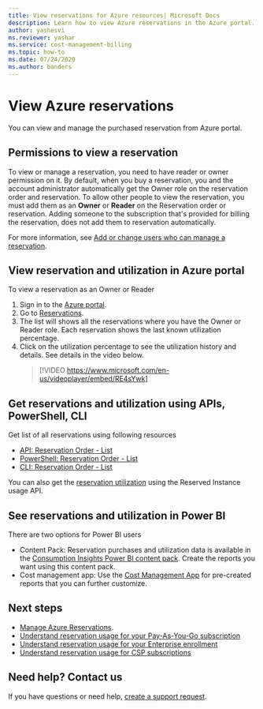 ```yaml
---
title: View reservations for Azure resources| Microsoft Docs
description: Learn how to view Azure reservations in the Azure portal.
author: yashesvi
ms.reviewer: yashar
ms.service: cost-management-billing
ms.topic: how-to
ms.date: 07/24/2020
ms.author: banders
---
```


# View Azure reservations

You can view and manage the purchased reservation from Azure portal.

## Permissions to view a reservation

To view or manage a reservation, you need to have reader or owner permission on it. By default, when you buy a reservation, you and the account administrator automatically get the Owner role on the reservation order and reservation. To allow other people to view the reservation, you must add them as an **Owner** or **Reader** on the Reservation order or reservation. Adding someone to the subscription that's provided for billing the reservation, does not add them to reservation automatically. 

For more information, see [Add or change users who can manage a reservation](manage-reserved-vm-instance.md#add-or-change-users-who-can-manage-a-reservation).

## View reservation and utilization in Azure portal

To view a reservation as an Owner or Reader

1. Sign in to the [Azure portal](https://portal.azure.com).
2. Go to [Reservations](https://portal.azure.com/#blade/Microsoft_Azure_Reservations/ReservationsBrowseBlade).
3. The list will shows all the reservations where you have the Owner or Reader role. Each reservation shows the last known utilization percentage.
4. Click on the utilization percentage to see the utilization history and details. See details in the video below.
   > [!VIDEO https://www.microsoft.com/en-us/videoplayer/embed/RE4sYwk] 

## Get reservations and utilization using APIs, PowerShell, CLI

Get list of all reservations using following resources
- [API: Reservation Order - List](/rest/api/reserved-vm-instances/reservationorder/list)
- [PowerShell: Reservation Order - List](/powershell/module/azurerm.reservations/get-azurermreservationorder)
- [CLI: Reservation Order - List](/cli/azure/reservations/reservation-order#az-reservations-reservation-order-list)

You can also get the [reservation utilization](/rest/api/billing/enterprise/billing-enterprise-api-reserved-instance-usage) using the Reserved Instance usage API. 

## See reservations and utilization in Power BI

There are two options for Power BI users
- Content Pack: Reservation purchases and utilization data is available in the [Consumption Insights Power BI content pack](/power-bi/desktop-connect-azure-cost-management). Create the reports you want using this content pack. 
- Cost management app: Use the [Cost Management App](https://appsource.microsoft.com/product/power-bi/costmanagement.azurecostmanagementapp) for pre-created reports that you can further customize.

## Next steps

- [Manage Azure Reservations](manage-reserved-vm-instance.md).
- [Understand reservation usage for your Pay-As-You-Go subscription](understand-reserved-instance-usage.md)
- [Understand reservation usage for your Enterprise enrollment](understand-reserved-instance-usage-ea.md)
- [Understand reservation usage for CSP subscriptions](https://docs.microsoft.com/partner-center/azure-reservations)

## Need help? Contact us

If you have questions or need help,  [create a support request](https://go.microsoft.com/fwlink/?linkid=2083458).
